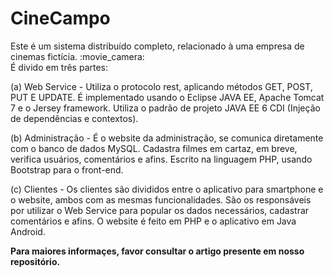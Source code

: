 <h1> CineCampo </h1>
Este é um sistema distribuído completo, relacionado à uma empresa de cinemas fictícia. :movie_camera:
<br>
É divido em três partes:

(a) Web Service -  Utiliza o protocolo rest, aplicando métodos GET, POST, PUT E UPDATE. É implementado usando o Eclipse JAVA EE, Apache Tomcat 7 e o Jersey framework. Utiliza o padrão de projeto JAVA EE 6 CDI (Injeção de dependências e contextos).

(b) Administração - É o website da administração, se comunica diretamente com o banco de dados MySQL. Cadastra filmes em cartaz, em breve, verifica usuários, comentários e afins. Escrito na linguagem PHP, usando Bootstrap para o front-end. 

(c) Clientes - Os clientes são divididos entre o aplicativo para smartphone e o website, ambos com as mesmas funcionalidades. São os responsáveis por utilizar o Web Service para popular os dados necessários, cadastrar comentários e afins. O website é feito em PHP e o aplicativo em Java Android.

__Para maiores informaçes, favor consultar o artigo presente em nosso repositório.__
